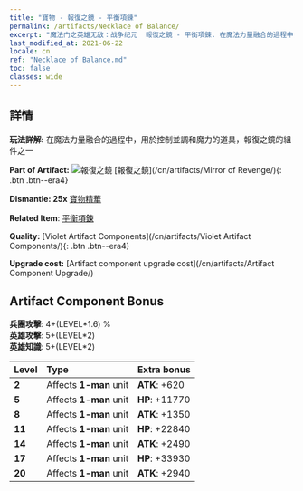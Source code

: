 ```yaml
---
title: "寶物 - 報復之鏡 - 平衡項鍊"
permalink: /artifacts/Necklace of Balance/
excerpt: "魔法门之英雄无敌：战争纪元  報復之鏡 - 平衡項鍊. 在魔法力量融合的過程中，用於控制並調和魔力的道具，報復之鏡的組件之一"
last_modified_at: 2021-06-22
locale: cn
ref: "Necklace of Balance.md"
toc: false
classes: wide
---
```




## 詳情

 **玩法詳解:** 在魔法力量融合的過程中，用於控制並調和魔力的道具，報復之鏡的組件之一

 **Part of Artifact:** ![報復之鏡](/images/t/icon_artifact_35.png) [報復之鏡](/cn/artifacts/Mirror of Revenge/){: .btn .btn--era4}

 **Dismantle: 25x** [寶物精華](/cn/Items/con_905/)

 **Related Item**: [平衡項鍊](/cn/Items/art_142/)

 **Quality:** [Violet Artifact Components](/cn/artifacts/Violet Artifact Components/){: .btn .btn--era4}

 **Upgrade cost:** [Artifact component upgrade cost](/cn/artifacts/Artifact Component Upgrade/)

## Artifact Component Bonus

  **兵團攻擊**: 4+(LEVEL\*1.6) %<br/>**英雄攻擊**: 5+(LEVEL\*2)<br/>**英雄知識**: 5+(LEVEL\*2)

  |  Level  | Type |    Extra bonus  | 
  |:--------|:-----|:----------------| 
  | **2** | Affects **1-man** unit | **ATK**: +620 | 
  | **5** | Affects **1-man** unit | **HP**: +11770 | 
  | **8** | Affects **1-man** unit | **ATK**: +1350 | 
  | **11** | Affects **1-man** unit | **HP**: +22840 | 
  | **14** | Affects **1-man** unit | **ATK**: +2490 | 
  | **17** | Affects **1-man** unit | **HP**: +33930 | 
  | **20** | Affects **1-man** unit | **ATK**: +2940 | 
